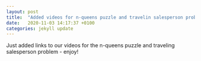 ```yaml
---
layout: post
title:  "Added videos for n-queens puzzle and travelin salesperson problem"
date:   2020-11-03 14:17:37 +0100
categories: jekyll update
---
```

Just added links to our videos for the n-queens puzzle and traveling salesperson problem - enjoy!
